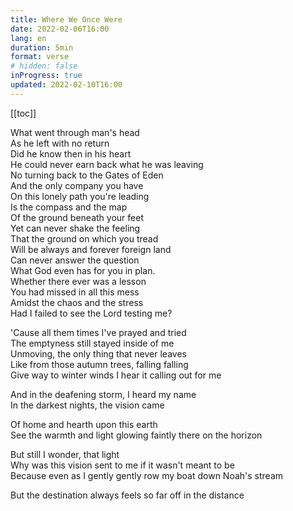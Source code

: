 ```yaml
---
title: Where We Once Were 
date: 2022-02-06T16:00
lang: en
duration: 5min
format: verse
# hidden: false
inProgress: true
updated: 2022-02-10T16:00
---
```


[[toc]]

What went through man's head <br>
As he left with no return <br>
Did he know then in his heart <br>
He could never earn back what he was leaving <br>
No turning back to the Gates of Eden <br>
And the only company you have  <br>
On this lonely path you're leading <br>
Is the compass and the map <br>
Of the ground beneath your feet <br>
Yet can never shake the feeling <br>
That the ground on which you tread <br>
Will be always and forever foreign land <br>
Can never answer the question <br>
What God even has for you in plan. <br>
Whether there ever was a lesson <br>
You had missed in all this mess <br>
Amidst the chaos and the stress <br>
Had I failed to see the Lord testing me? <br>

'Cause all them times I've prayed and tried <br>
The emptyness still stayed inside of me <br>
Unmoving, the only thing that never leaves <br>
Like from those autumn trees, falling falling <br>
Give way to winter winds I hear it calling out for me <br>

And in the deafening storm, I heard my name <br>
In the darkest nights, the vision came <br>

Of home and hearth upon this earth <br>
See the warmth and light glowing faintly there on the horizon <br>

But still I wonder, that light <br>
Why was this vision sent to me if it wasn't meant to be <br>
Because even as I gently gently row my boat down Noah's stream <br>

But the destination always feels so far off in the distance <br>